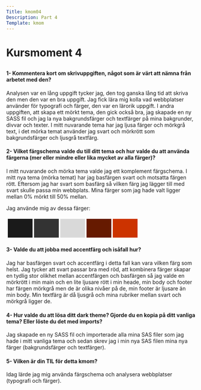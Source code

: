 ```yaml
---
Title: kmom04
Description: Part 4
Template: kmom
---
```



<div class="kmom-content">

<h1> Kursmoment 4 </h1>
<h2></h2>
<h3></h3>
<h4> 1- Kommentera kort om skrivuppgiften, något som är värt att nämna från arbetet med den?</h4>
<p> Analysen var en lång uppgift tycker jag, den tog ganska lång tid att skriva den men den var en bra uppgift. Jag fick lära mig kolla vad webbplatser använder för typografi och färger, den var en lärorik uppgift. I andra uppgiften, att skapa ett mörkt tema, den gick också bra, jag skapade en ny SASS fil och jag la nya bakgrundsfärger och textfärger på mina bakgrunder, divvar och texter. I mitt nuvarande tema har jag ljusa färger och mörkgrå text, i det mörka temat använder jag svart och mörkrött som bakgrundsfärger och ljusgrå textfärg. 
</p>

<h4>2- Vilket färgschema valde du till ditt tema och hur valde du att använda färgerna (mer eller mindre eller lika mycket av alla färger)?</h4>
<p> I mitt nuvarande och mörka tema valde jag ett komplement färgschema. I mitt nya tema (mörka temat) har jag basfärgen svart och motsatta färgen rött. Eftersom jag har svart som basfärg så vilken färg jag lägger till med svart skulle passa min webbplats. Mina färger som jag hade valt ligger mellan 0% mörkt till 50% mellan. 
</p>
<p> Jag använde mig av dessa färger:</p>

<table style="border-spacing: 4px; border-collapse: separate">
    <tr>
        <td style="height: 50px; width: 50px; background-color: #1a1a1a">
        <td style="height: 50px; width: 50px; background-color: #333">
        <td style="height: 50px; width: 50px; background-color: #d9d9d9">
        <td style="height: 50px; width: 50px; background-color: #661a00">
        <td style="height: 50px; width: 50px; background-color: #c30">
    </tr>
</table>

<h4> 3- Valde du att jobba med accentfärg och isåfall hur?</h4>
<p> Jag har basfärgen svart och accentfärg i detta fall kan vara vilken färg som helst. Jag tycker att svart passar bra med röd, att kombinera färger skapar en tydlig stor olikhet mellan accentfärgen och basfärgen så jag valde en mörkrött i min main och en lite ljusare rött i min heade, min body och footer har färgen mörkgrå men de är olika nivåer på de, min footer är ljusare än min body. Min textfärg är då ljusgrå och mina rubriker mellan svart och mörkgrå ligger de. 
</p>

<h4> 4- Hur valde du att lösa ditt dark theme? Gjorde du en kopia på ditt vanliga tema? Eller löste du det med imports?</h4>
<p> Jag skapade en ny SASS fil och importerade alla mina SAS filer som jag hade i mitt vanliga tema och sedan skrev jag i min nya SAS filen mina nya färger (bakgrundsfärger och textfärger). 
</p>

<h4> 5- Vilken är din TIL för detta kmom?</h4>
<p> Idag lärde jag mig använda färgschema och analysera webbplatser (typografi och färger).
</p>
</div>